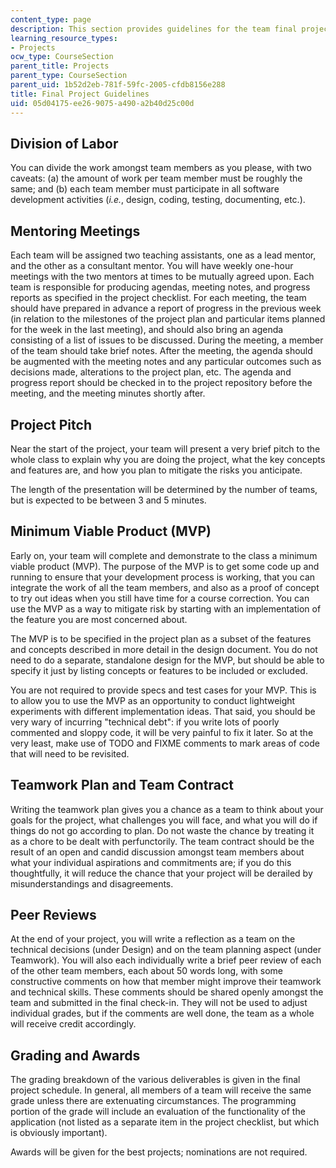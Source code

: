 ```yaml
---
content_type: page
description: This section provides guidelines for the team final project of the course.
learning_resource_types:
- Projects
ocw_type: CourseSection
parent_title: Projects
parent_type: CourseSection
parent_uid: 1b52d2eb-781f-59fc-2005-cfdb8156e288
title: Final Project Guidelines
uid: 05d04175-ee26-9075-a490-a2b40d25c00d
---
```


Division of Labor
-----------------

You can divide the work amongst team members as you please, with two caveats: (a) the amount of work per team member must be roughly the same; and (b) each team member must participate in all software development activities (_i.e._, design, coding, testing, documenting, etc.).

Mentoring Meetings
------------------

Each team will be assigned two teaching assistants, one as a lead mentor, and the other as a consultant mentor. You will have weekly one-hour meetings with the two mentors at times to be mutually agreed upon. Each team is responsible for producing agendas, meeting notes, and progress reports as specified in the project checklist. For each meeting, the team should have prepared in advance a report of progress in the previous week (in relation to the milestones of the project plan and particular items planned for the week in the last meeting), and should also bring an agenda consisting of a list of issues to be discussed. During the meeting, a member of the team should take brief notes. After the meeting, the agenda should be augmented with the meeting notes and any particular outcomes such as decisions made, alterations to the project plan, etc. The agenda and progress report should be checked in to the project repository before the meeting, and the meeting minutes shortly after.

Project Pitch
-------------

Near the start of the project, your team will present a very brief pitch to the whole class to explain why you are doing the project, what the key concepts and features are, and how you plan to mitigate the risks you anticipate.

The length of the presentation will be determined by the number of teams, but is expected to be between 3 and 5 minutes.

Minimum Viable Product (MVP)
----------------------------

Early on, your team will complete and demonstrate to the class a minimum viable product (MVP). The purpose of the MVP is to get some code up and running to ensure that your development process is working, that you can integrate the work of all the team members, and also as a proof of concept to try out ideas when you still have time for a course correction. You can use the MVP as a way to mitigate risk by starting with an implementation of the feature you are most concerned about.

The MVP is to be specified in the project plan as a subset of the features and concepts described in more detail in the design document. You do not need to do a separate, standalone design for the MVP, but should be able to specify it just by listing concepts or features to be included or excluded.

You are not required to provide specs and test cases for your MVP. This is to allow you to use the MVP as an opportunity to conduct lightweight experiments with different implementation ideas. That said, you should be very wary of incurring "technical debt": if you write lots of poorly commented and sloppy code, it will be very painful to fix it later. So at the very least, make use of TODO and FIXME comments to mark areas of code that will need to be revisited.

Teamwork Plan and Team Contract
-------------------------------

Writing the teamwork plan gives you a chance as a team to think about your goals for the project, what challenges you will face, and what you will do if things do not go according to plan. Do not waste the chance by treating it as a chore to be dealt with perfunctorily. The team contract should be the result of an open and candid discussion amongst team members about what your individual aspirations and commitments are; if you do this thoughtfully, it will reduce the chance that your project will be derailed by misunderstandings and disagreements.

Peer Reviews
------------

At the end of your project, you will write a reflection as a team on the technical decisions (under Design) and on the team planning aspect (under Teamwork). You will also each individually write a brief peer review of each of the other team members, each about 50 words long, with some constructive comments on how that member might improve their teamwork and technical skills. These comments should be shared openly amongst the team and submitted in the final check-in. They will not be used to adjust individual grades, but if the comments are well done, the team as a whole will receive credit accordingly.

Grading and Awards
------------------

The grading breakdown of the various deliverables is given in the final project schedule. In general, all members of a team will receive the same grade unless there are extenuating circumstances. The programming portion of the grade will include an evaluation of the functionality of the application (not listed as a separate item in the project checklist, but which is obviously important).

Awards will be given for the best projects; nominations are not required.